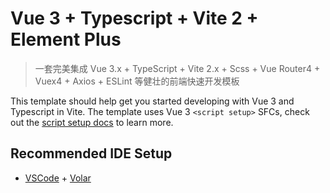 # Vue 3 + Typescript + Vite 2 + Element Plus

> 一套完美集成 Vue 3.x  + TypeScript + Vite 2.x + Scss + Vue Router4 + Vuex4 + Axios + ESLint 等健壮的前端快速开发模板

This template should help get you started developing with Vue 3 and Typescript in Vite. The template uses Vue 3 `<script setup>` SFCs, check out the [script setup docs](https://v3.vuejs.org/api/sfc-script-setup.html#sfc-script-setup) to learn more.

## Recommended IDE Setup

- [VSCode](https://code.visualstudio.com/) + [Volar](https://marketplace.visualstudio.com/items?itemName=johnsoncodehk.volar)

